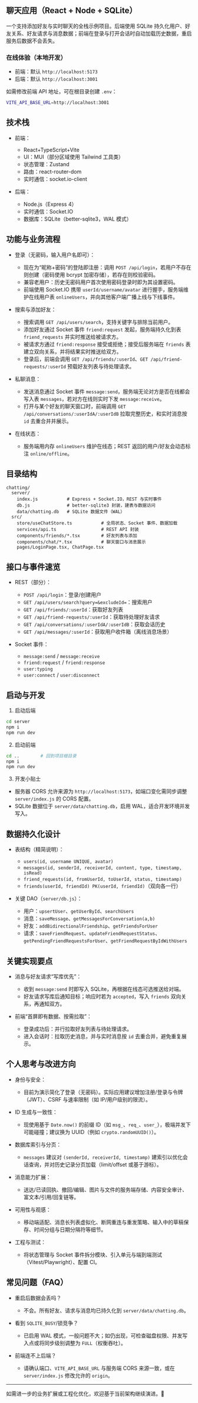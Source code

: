 ## 聊天应用（React + Node + SQLite）

一个支持添加好友与实时聊天的全栈示例项目。后端使用 SQLite 持久化用户、好友关系、好友请求与消息数据；前端在登录与打开会话时自动加载历史数据，重启服务后数据不会丢失。

### 在线体验（本地开发）
- 前端：默认 `http://localhost:5173`
- 后端：默认 `http://localhost:3001`

如需修改前端 API 地址，可在根目录创建 `.env`：
```bash
VITE_API_BASE_URL=http://localhost:3001
```

## 技术栈

- 前端：
  - React+TypeScript+Vite
  - UI：MUI（部分区域使用 Tailwind 工具类）
  - 状态管理：Zustand
  - 路由：react-router-dom
  - 实时通信：socket.io-client

- 后端：
  - Node.js（Express 4）
  - 实时通信：Socket.IO
  - 数据库：SQLite（better-sqlite3，WAL 模式）

## 功能与业务流程

- 登录（无密码，输入用户名即可）：
  - 现在为“昵称+密码”的登陆即注册：调用 `POST /api/login`，若用户不存在则创建（密码使用 bcrypt 加密存储），若存在则校验密码。
  - 兼容老用户：历史无密码用户首次使用密码登录时即为其设置密码。
  - 前端使用 Socket.IO 携带 `userId/username/avatar` 进行握手，服务端维护在线用户表 `onlineUsers`，并向其他客户端广播上线与下线事件。

- 搜索与添加好友：
  - 搜索调用 `GET /api/users/search`，支持关键字与排除当前用户。
  - 添加好友通过 Socket 事件 `friend:request` 发起，服务端持久化到表 `friend_requests` 并实时推送给被请求方。
  - 被请求方通过 `friend:response` 接受或拒绝；接受后服务端在 `friends` 表建立双向关系，并将结果实时推送给双方。
  - 登录后，前端会调用 `GET /api/friends/:userId`、`GET /api/friend-requests/:userId` 预载好友列表与待处理请求。

- 私聊消息：
  - 发送消息通过 Socket 事件 `message:send`，服务端无论对方是否在线都会写入表 `messages`，若对方在线则实时下发 `message:receive`。
  - 打开与某个好友的聊天窗口时，前端调用 `GET /api/conversations/:userIdA/:userIdB` 拉取完整历史，和实时消息按 `id` 去重合并并展示。

- 在线状态：
  - 服务端用内存 `onlineUsers` 维护在线态；REST 返回的用户/好友会动态标注 `online/offline`。

## 目录结构

```text
chatting/
  server/
    index.js           # Express + Socket.IO，REST 与实时事件
    db.js              # better-sqlite3 封装，建表与数据访问
    data/chatting.db   # SQLite 数据文件（WAL）
  src/
    store/useChatStore.ts           # 全局状态、Socket 事件、数据加载
    services/api.ts                 # REST API 封装
    components/friends/*.tsx        # 好友列表与添加
    components/chat/*.tsx           # 聊天窗口与消息展示
    pages/LoginPage.tsx, ChatPage.tsx
```

## 接口与事件速览

- REST（部分）：
  - `POST /api/login`：登录/创建用户
  - `GET /api/users/search?query=&excludeId=`：搜索用户
  - `GET /api/friends/:userId`：获取好友列表
  - `GET /api/friend-requests/:userId`：获取待处理好友请求
  - `GET /api/conversations/:userIdA/:userIdB`：获取会话历史
  - `GET /api/messages/:userId`：获取用户收件箱（离线消息场景）

- Socket 事件：
  - `message:send` / `message:receive`
  - `friend:request` / `friend:response`
  - `user:typing`
  - `user:connect` / `user:disconnect`

## 启动与开发

1) 启动后端
```bash
cd server
npm i
npm run dev
```

2) 启动前端
```bash
cd ..        # 回到项目根目录
npm i
npm run dev
```

3) 开发小贴士
- 服务器 CORS 允许来源为 `http://localhost:5173`，如端口变化需同步调整 `server/index.js` 的 CORS 配置。
- SQLite 数据位于 `server/data/chatting.db`，启用 WAL，适合开发环境并发写入。

## 数据持久化设计

- 表结构（精简说明）：
  - `users(id, username UNIQUE, avatar)`
  - `messages(id, senderId, receiverId, content, type, timestamp, isRead)`
  - `friend_requests(id, fromUserId, toUserId, status, timestamp)`
  - `friends(userId, friendId) PK(userId, friendId)`（双向各一行）

- 关键 DAO（`server/db.js`）：
  - 用户：`upsertUser`、`getUserById`、`searchUsers`
  - 消息：`saveMessage`、`getMessagesForConversation(a,b)`
  - 好友：`addBidirectionalFriendship`、`getFriendsForUser`
  - 请求：`saveFriendRequest`、`updateFriendRequestStatus`、`getPendingFriendRequestsForUser`、`getFriendRequestByIdWithUsers`

## 关键实现要点

- 消息与好友请求“写库优先”：
  - 收到 `message:send` 时即写入 SQLite，再根据在线态可选推送给对端。
  - 好友请求写库后通知目标；响应时若为 `accepted`，写入 `friends` 双向关系，再通知双方。

- 前端“首屏即有数据、按需拉取”：
  - 登录成功后：并行拉取好友列表与待处理请求。
  - 进入会话时：拉取历史消息，并与实时消息按 `id` 去重合并，避免重复展示。

## 个人思考与改进方向

- 身份与安全：
  - 目前为演示简化了登录（无密码）。实际应用建议增加注册/登录与令牌（JWT）、CSRF 与速率限制（如 IP/用户级别的限流）。

- ID 生成与一致性：
  - 现使用基于 `Date.now()` 的前缀 ID（如 `msg_`、`req_`、`user_`），极端并发下可能碰撞；建议换为 UUID（例如 `crypto.randomUUID()`）。

- 数据库索引与分页：
  - `messages` 建议对 `(senderId, receiverId, timestamp)` 建索引以优化会话查询，并对历史记录分页加载（limit/offset 或基于游标）。

- 消息能力扩展：
  - 送达/已读回执、撤回/编辑、图片与文件的服务端存储、内容安全审计、富文本/引用/回复链等。

- 可用性与观感：
  - 移动端适配、消息长列表虚拟化、断网重连与重发策略、输入中的草稿保存、时间分组与日期分隔符等细节。

- 工程与测试：
  - 将状态管理与 Socket 事件拆分模块、引入单元与端到端测试（Vitest/Playwright）、配置 CI。

## 常见问题（FAQ）

- 重启后数据会丢吗？
  - 不会。所有好友、请求与消息均已持久化到 `server/data/chatting.db`。

- 看到 `SQLITE_BUSY`/锁竞争？
  - 已启用 WAL 模式，一般问题不大；如仍出现，可检查磁盘权限、并发写入点或将同步级别调整为 `FULL`（权衡吞吐）。

- 前端连不上后端？
  - 请确认端口、`VITE_API_BASE_URL` 与服务端 CORS 来源一致，或在 `server/index.js` 修改允许的 `origin`。

---

如需进一步的业务扩展或工程化优化，欢迎基于当前架构继续演进。🙂
